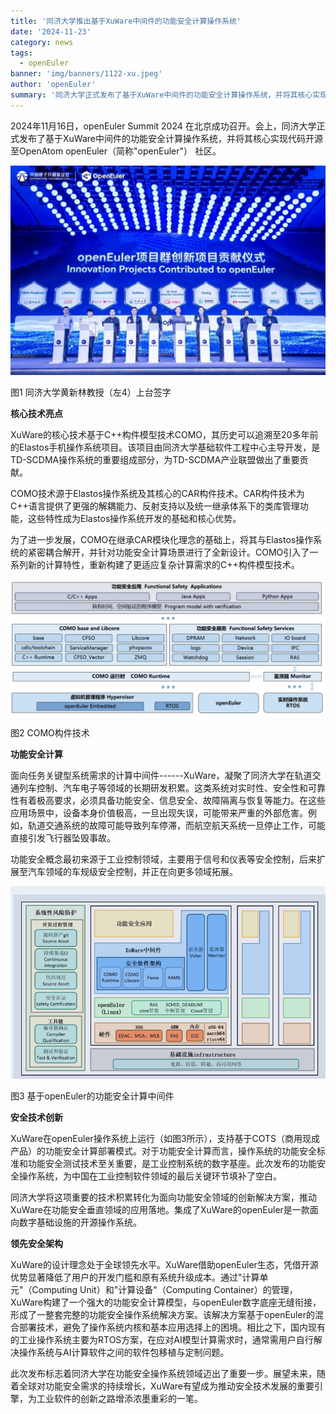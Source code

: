 ```yaml
---
title: '同济大学推出基于XuWare中间件的功能安全计算操作系统'
date: '2024-11-23'
category: news
tags:
  - openEuler
banner: 'img/banners/1122-xu.jpeg'
author: 'openEuler'
summary: '同济大学正式发布了基于XuWare中间件的功能安全计算操作系统，并将其核心实现代码开源至openEuler社区。'
---
```






2024年11月16日，openEuler Summit 2024
在北京成功召开。会上，同济大学正式发布了基于XuWare中间件的功能安全计算操作系统，并将其核心实现代码开源至OpenAtom
openEuler（简称\"openEuler\"） 社区。

![IMG\_256](./media/image1.jpeg)


图1 同济大学黄新林教授（左4）上台签字




**核心技术亮点**

XuWare的核心技术基于C++构件模型技术COMO，其历史可以追溯至20多年前的Elastos手机操作系统项目。该项目由同济大学基础软件工程中心主导开发，是TD-SCDMA操作系统的重要组成部分，为TD-SCDMA产业联盟做出了重要贡献。

COMO技术源于Elastos操作系统及其核心的CAR构件技术。CAR构件技术为C++语言提供了更强的解耦能力、反射支持以及统一继承体系下的类库管理功能，这些特性成为Elastos操作系统开发的基础和核心优势。

为了进一步发展，COMO在继承CAR模块化理念的基础上，将其与Elastos操作系统的紧密耦合解开，并针对功能安全计算场景进行了全新设计。COMO引入了一系列新的计算特性，重新构建了更适应复杂计算需求的C++构件模型技术。

![IMG\_258](./media/image3.png)


图2 COMO构件技术



**功能安全计算**

面向任务关键型系统需求的计算中间件------XuWare，凝聚了同济大学在轨道交通列车控制、汽车电子等领域的长期研发积累。这类系统对实时性、安全性和可靠性有着极高要求，必须具备功能安全、信息安全、故障隔离与恢复等能力。在这些应用场景中，设备本身价值极高，一旦出现失误，可能带来严重的外部危害。例如，轨道交通系统的故障可能导致列车停滞，而航空航天系统一旦停止工作，可能直接引发飞行器坠毁事故。

功能安全概念最初来源于工业控制领域，主要用于信号和仪表等安全控制，后来扩展至汽车领域的车规级安全控制，并正在向更多领域拓展。

![IMG\_260](./media/image4.png)


图3 基于openEuler的功能安全计算中间件




**安全技术创新**

XuWare在openEuler操作系统上运行（如图3所示），支持基于COTS（商用现成产品）的功能安全计算部署模式。对于功能安全计算而言，操作系统的功能安全标准和功能安全测试技术至关重要，是工业控制系统的数字基座。此次发布的功能安全操作系统，为中国在工业控制软件领域的最后关键环节填补了空白。

同济大学将这项重要的技术积累转化为面向功能安全领域的创新解决方案，推动XuWare在功能安全垂直领域的应用落地。集成了XuWare的openEuler是一款面向数字基础设施的开源操作系统。




**领先安全架构**

XuWare的设计理念处于全球领先水平。XuWare借助openEuler生态，凭借开源优势显著降低了用户的开发门槛和原有系统升级成本。通过"计算单元"（Computing
Unit）和"计算设备"（Computing
Container）的管理，XuWare构建了一个强大的功能安全计算模型，与openEuler数字底座无缝衔接，形成了一整套完整的功能安全操作系统解决方案。该解决方案基于openEuler的混合部署技术，避免了操作系统内核和基本应用选择上的困境。相比之下，国内现有的工业操作系统主要为RTOS方案，在应对AI模型计算需求时，通常需用户自行解决操作系统与AI计算软件之间的软件包移植与定制问题。

此次发布标志着同济大学在功能安全操作系统领域迈出了重要一步。展望未来，随着全球对功能安全需求的持续增长，XuWare有望成为推动安全技术发展的重要引擎，为工业软件的创新之路增添浓墨重彩的一笔。
